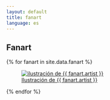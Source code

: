 ```yaml
---
layout: default
title: fanart
language: es
---
```


<article class="row">
  <h1>Fanart</h1>
    {% for fanart in site.data.fanart %}
    <div class="small-4 column text-center">
      <a href="{{ fanart.link }}">
	<figure>
	  <img src="{{ site.baseurl }}{{ fanart.image }}" class="center" alt="ilustración de {{ fanart.artist }}"/>
	  <figcaption class="center-text">Ilustración de {{ fanart.artist }}</figcaption>
	</figure>
      </a>
    </div>
    {% endfor %}
</article>